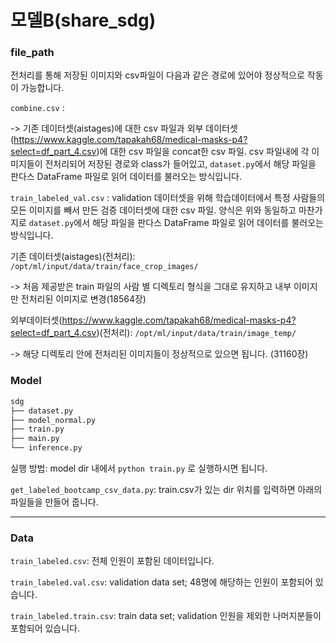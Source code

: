 # 모델B(share_sdg)

### file_path
전처리를 통해 저장된 이미지와 csv파일이 다음과 같은 경로에 있어야 정상적으로 작동이 가능합니다. 

`combine.csv` : 

-> 기존 데이터셋(aistages)에 대한 csv 파일과 외부 데이터셋(https://www.kaggle.com/tapakah68/medical-masks-p4?select=df_part_4.csv)에 대한 csv 파일을 concat한 csv 파일. csv 파일내에 각 이미지들이 전처리되어 저장된 경로와 class가 들어있고, `dataset.py`에서 해당 파일을 판다스 DataFrame 파일로 읽어 데이터를 불러오는 방식입니다.

`train_labeled_val.csv` : validation 데이터셋을 위해 학습데이터에서 특정 사람들의 모든 이미지를 빼서 만든 검증 데이터셋에 대한 csv 파일. 양식은 위와 동일하고 마찬가지로 `dataset.py`에서 해당 파일을 판다스 DataFrame 파일로 읽어 데이터를 불러오는 방식입니다.

기존 데이터셋(aistages)(전처리): `/opt/ml/input/data/train/face_crop_images/`

-> 처음 제공받은 train 파일의 사람 별 디렉토리 형식을 그대로 유지하고 내부 이미지만 전처리된 이미지로 변경(18564장)

외부데이터셋(https://www.kaggle.com/tapakah68/medical-masks-p4?select=df_part_4.csv)(전처리): `/opt/ml/input/data/train/image_temp/`

-> 해당 디렉토리 안에 전처리된 이미지들이 정상적으로 있으면 됩니다. (31160장)

### Model
```bash
sdg
├── dataset.py
├── model_normal.py
├── train.py
├── main.py
└── inference.py

```
실행 방법: 
model dir 내에서 `python train.py` 로 실행하시면 됩니다.

`get_labeled_bootcamp_csv_data.py`: train.csv가 있는 dir 위치를 입력하면 아래의 파일들을 만들어 줍니다.

---
### Data

`train_labeled.csv`: 전체 인원이 포함된 데이터입니다.

`train_labeled.val.csv`: validation data set; 48명에 해당하는 인원이 포함되어 있습니다.

`train_labeled.train.csv`: train data set; validation 인원을 제외한 나머지분들이 포함되어 있습니다.
